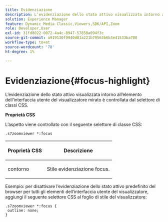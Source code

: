 ```yaml
---
title: Evidenziazione
description: L’evidenziazione dello stato attivo visualizzata intorno all’elemento dell’interfaccia utente del visualizzatore mirato è controllata dal selettore di classi CSS.
solution: Experience Manager
feature: Dynamic Media Classic,Viewers,SDK/API,Zoom
role: Developer,User
exl-id: 31fd8022-0072-4a4c-8947-57858a094f3c
source-git-commit: a919130f0940d81a221b79563b6b3e41533ba788
workflow-type: tm+mt
source-wordcount: '78'
ht-degree: 1%

---
```


# Evidenziazione{#focus-highlight}

L’evidenziazione dello stato attivo visualizzata intorno all’elemento dell’interfaccia utente del visualizzatore mirato è controllata dal selettore di classi CSS.

<!--<a id="section_061E550C1C1D4DB2BD663A898895B38C"></a>-->

**Proprietà CSS**

L’aspetto viene controllato con il seguente selettore di classe CSS:

```
.s7zoomviewer *:focus
```

<table id="table_94EE3F5BBE4547C0B4943471CEE7EDE4"> 
 <thead> 
  <tr> 
   <th colname="col1" class="entry"> <p> Proprietà CSS </p> </th> 
   <th colname="col2" class="entry"> <p>Descrizione </p> </th> 
  </tr> 
 </thead>
 <tbody> 
  <tr> 
   <td colname="col1"> <p> <span class="codeph"> contorno </span> </p> </td> 
   <td colname="col2"> <p>Stile evidenziazione focus. </p> </td> 
  </tr> 
 </tbody> 
</table>

Esempio: per disattivare l’evidenziazione dello stato attivo predefinito del browser per tutti gli elementi dell’interfaccia utente del visualizzatore, aggiungi il seguente selettore CSS al foglio di stile del visualizzatore:

```
.s7zoomviewer *:focus { 
 outline: none; 
}
```
